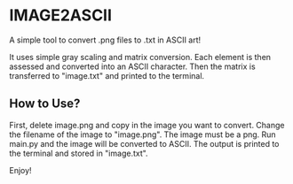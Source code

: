 # IMAGE2ASCII
A simple tool to convert .png files to .txt in ASCII art!

It uses simple gray scaling and matrix conversion. Each element is then assessed and converted into an ASCII character. Then the matrix is transferred to "image.txt" and printed to the terminal.

## How to Use?
First, delete image.png and copy in the image you want to convert. Change the filename of the image to "image.png". The image must be a png. Run main.py and the image will be converted to ASCII. The output is printed to the terminal and stored in "image.txt".

Enjoy!